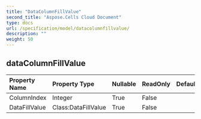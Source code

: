 ```yaml
---
title: "DataColumnFillValue"
second_title: "Aspose.Cells Cloud Document"
type: docs
url: /specification/model/datacolumnfillvalue/
description: ""
weight: 50
---
```


## **dataColumnFillValue**

 

| Property Name | Property Type | Nullable |  ReadOnly | DefaultValue | Description | 
| :- | :- | :- |:- |  :- | :- |
| ColumnIndex | Integer | True |  False |  |  |  
| DataFillValue | Class:DataFillValue | True |  False |  |  |  

